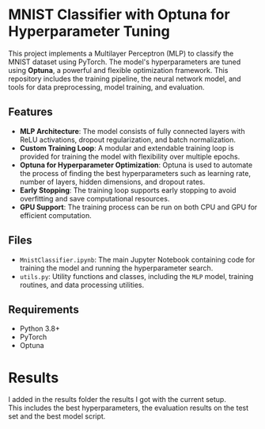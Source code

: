 # MNIST Classifier with Optuna for Hyperparameter Tuning

This project implements a Multilayer Perceptron (MLP) to classify the MNIST dataset using PyTorch. The model's hyperparameters are tuned using **Optuna**, a powerful and flexible optimization framework. This repository includes the training pipeline, the neural network model, and tools for data preprocessing, model training, and evaluation.

## Features

- **MLP Architecture**: The model consists of fully connected layers with ReLU activations, dropout regularization, and batch normalization.
- **Custom Training Loop**: A modular and extendable training loop is provided for training the model with flexibility over multiple epochs.
- **Optuna for Hyperparameter Optimization**: Optuna is used to automate the process of finding the best hyperparameters such as learning rate, number of layers, hidden dimensions, and dropout rates.
- **Early Stopping**: The training loop supports early stopping to avoid overfitting and save computational resources.
- **GPU Support**: The training process can be run on both CPU and GPU for efficient computation.

## Files

- `MnistClassifier.ipynb`: The main Jupyter Notebook containing code for training the model and running the hyperparameter search.
- `utils.py`: Utility functions and classes, including the `MLP` model, training routines, and data processing utilities.

## Requirements

- Python 3.8+
- PyTorch
- Optuna

# Results

I added in the results folder the results I got with the current setup.
<br>
This includes the best hyperparameters, the evaluation results on the test set and the best model script.
